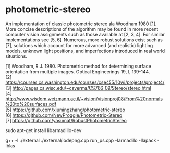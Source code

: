 # photometric-stereo

An implementation of classic photometric stereo ala Woodham 1980 [1]. More concise descriptions of the algorithm may be found in more recent computer vision assignments such as those available at [2, 3, 4]. For similar implementations see [5, 6]. Numerous, more robust solutions exist such as [7], solutions which account for more advanced (and realistic) lighting models, unknown light positions, and imperfections introduced in real world situations.

[1] Woodham, R.J. 1980. Photometric method for determining surface orientation from multiple images. Optical Engineerings 19, I, 139-144.  
[2] https://courses.cs.washington.edu/courses/cse455/10wi/projects/project4/  
[3] http://pages.cs.wisc.edu/~csverma/CS766_09/Stereo/stereo.html  
[4] http://www.wisdom.weizmann.ac.il/~vision/visionproj08/From%20normals%20to%20surfaces.pdf  
[5] https://github.com/xiumingzhang/photometric-stereo  
[6] https://github.com/NewProggie/Photometric-Stereo  
[7] https://github.com/yasumat/RobustPhotometricStereo

sudo apt-get install libarmadillo-dev

g++ -I ./external ./external/lodepng.cpp run_ps.cpp -larmadillo -llapack -lblas